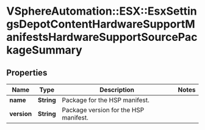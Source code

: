 # VSphereAutomation::ESX::EsxSettingsDepotContentHardwareSupportManifestsHardwareSupportSourcePackageSummary

## Properties
Name | Type | Description | Notes
------------ | ------------- | ------------- | -------------
**name** | **String** | Package for the HSP manifest. | 
**version** | **String** | Package version for the HSP manifest. | 


